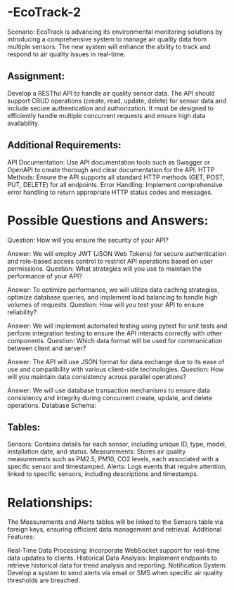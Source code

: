 # -EcoTrack-2
Scenario:  EcoTrack is advancing its environmental monitoring solutions by introducing a comprehensive system to manage air quality data from multiple sensors. The new system will enhance the ability to track and respond to air quality issues in real-time.

## Assignment:

Develop a RESTful API to handle air quality sensor data. The API should support CRUD operations (create, read, update, delete) for sensor data and include secure authentication and authorization. It must be designed to efficiently handle multiple concurrent requests and ensure high data availability.

## Additional Requirements:

API Documentation: Use API documentation tools such as Swagger or OpenAPI to create thorough and clear documentation for the API.
HTTP Methods: Ensure the API supports all standard HTTP methods (GET, POST, PUT, DELETE) for all endpoints.
Error Handling: Implement comprehensive error handling to return appropriate HTTP status codes and messages.

# Possible Questions and Answers:

Question: How will you ensure the security of your API?

Answer: We will employ JWT (JSON Web Tokens) for secure authentication and role-based access control to restrict API operations based on user permissions.
Question: What strategies will you use to maintain the performance of your API?

Answer: To optimize performance, we will utilize data caching strategies, optimize database queries, and implement load balancing to handle high volumes of requests.
Question: How will you test your API to ensure reliability?

Answer: We will implement automated testing using pytest for unit tests and perform integration testing to ensure the API interacts correctly with other components.
Question: Which data format will be used for communication between client and server?

Answer: The API will use JSON format for data exchange due to its ease of use and compatibility with various client-side technologies.
Question: How will you maintain data consistency across parallel operations?

Answer: We will use database transaction mechanisms to ensure data consistency and integrity during concurrent create, update, and delete operations.
Database Schema:

## Tables:

Sensors: Contains details for each sensor, including unique ID, type, model, installation date, and status.
Measurements: Stores air quality measurements such as PM2.5, PM10, CO2 levels, each associated with a specific sensor and timestamped.
Alerts: Logs events that require attention, linked to specific sensors, including descriptions and timestamps.

# Relationships:

The Measurements and Alerts tables will be linked to the Sensors table via foreign keys, ensuring efficient data management and retrieval.
Additional Features:

Real-Time Data Processing: Incorporate WebSocket support for real-time data updates to clients.
Historical Data Analysis: Implement endpoints to retrieve historical data for trend analysis and reporting.
Notification System: Develop a system to send alerts via email or SMS when specific air quality thresholds are breached.
